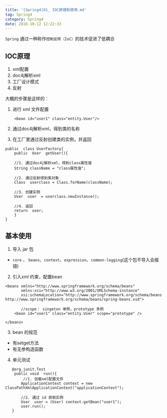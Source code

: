 ```yaml
---
title: '[Spring4]01_ IOC原理和使用.md'
tag: Spring4
category: Spring4
date: 2016-10-12 12:22:33
---
```


`Spring` 通过一种称作`控制反转（IoC）`的技术促进了低耦合

## IOC原理

1. xml配置
2. doc4j解析xml
3. 工厂设计模式
4. 反射

大概的步骤是这样的：

1. 进行 xml 文件配置
```
    <bean id="user1" class="entity.User"/>
```
2. 通过doc4j解析xml，得到类的名称

3. 在工厂里通过反射创建类的实例，并返回

```
public  class UserFactory{
	public  User  getUser(){
	
	//1. 通过doc4j解析xml，得到class属性值
	String className = "class属性值";
	
	//2. 通过反射得到类对象
	Class  userclass = Class.forName(className);
	
	//3. 创建实例
	User  user  = userclass.newInstance();

	//4. 返回
	return  user;
	}
}
```

## 基本使用

1. 导入 jar 包
- `core` 、 `beans`、`context`、`expression`、`common-logging`(这个包不导入会报错)
2. 引入xml 约束，配置bean
```
<beans xmlns="http://www.springframework.org/schema/beans"
       xmlns:xsi="http://www.w3.org/2001/XMLSchema-instance"
       xsi:schemaLocation="http://www.springframework.org/schema/beans http://www.springframework.org/schema/beans/spring-beans.xsd">

	   //scope： singeton 单例，prototype 多例
    <bean id="user1" class="entity.User" scope="prototype" />
	
</beans>
```
3. bean 的规范
- 有setget方法
- 有无参构造函数
4. 单元测试
```
   @org.junit.Test
    public void  run(){
		//1. 加载xml配置文件
       ApplicationContext context = new  ClassPathXmlApplicationContext("applicationContext");
	   
	   //2. 通过 id 获取实例 
       User  user = (User) context.getBean("user1");
       user.run();
   }
```
